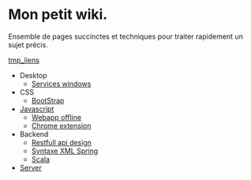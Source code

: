 Mon petit wiki.
===============
Ensemble de pages succinctes et techniques pour traiter rapidement un sujet précis.

[tmp_liens](tmp/tmp-links.md)

- Desktop
    - [Services windows](system/Services-windows.creole)
- CSS
    - [BootStrap](frontend/bootstrap.md)
- [Javascript](frontend/Javascript.creole)
    - [Webapp offline](frontend/Web-app.creole)
    - [Chrome extension](frontend/Chrome-extension.creole)
- Backend
    - [Restfull api design](backend/Restful-api-design.creole)
    - [Syntaxe XML Spring](backend/Syntax-xml-spring.md)
    - [Scala](backend/Scala.creole)
- [Server](backend/Server.creole)
